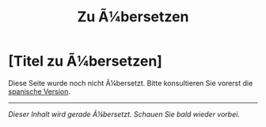 ﻿---
title: [Zu Ã¼bersetzen]
---

<!-- TODO: translation missing - German version -->

# [Titel zu Ã¼bersetzen]

Diese Seite wurde noch nicht Ã¼bersetzt. Bitte konsultieren Sie vorerst die [spanische Version](/es/mitos-clases-sociales).

---

*Dieser Inhalt wird gerade Ã¼bersetzt. Schauen Sie bald wieder vorbei.*
